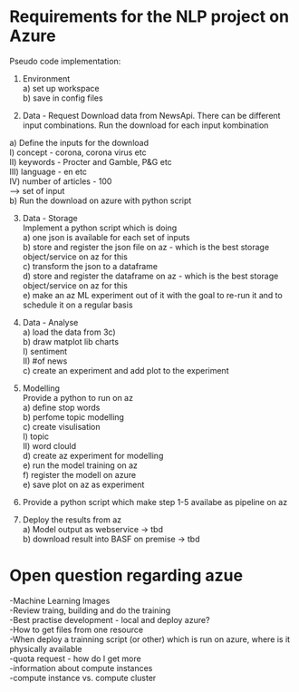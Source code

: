 # Requirements for the NLP project on Azure

Pseudo code implementation:

1) Environment\
a) set up workspace\
b) save in config files

2) Data -  Request
Download data from NewsApi. There can be different input combinations. Run the download for each input kombination

a) Define the inputs for the download <br>
	I) concept - corona, corona virus etc <br>
	II) keywords - Procter and Gamble, P&G etc <br>
	III) language - en etc <br>
	IV) number of articles - 100 <br>
--> set of input <br>
b) Run the download on azure with python script <br>

3) Data - Storage <br>
Implement a python script which is doing <br>
a) one json is available for each set of inputs <br>
b) store  and register the json file on az - which is the best storage object/service on az for this <br>
c) transform the json to a dataframe <br>
d) store and register the dataframe on az - which is the best storage object/service on az for this <br>
e) make an az ML experiment out of it with the goal to re-run it and to schedule it on a regular basis <br>

4) Data - Analyse <br>
a) load the data from 3c) <br>
b) draw matplot lib charts <br>
	I) sentiment <br>
	II) #of news <br>
c) create an experiment and add plot to the experiment <br>

5) Modelling <br>
Provide a python to run on az <br>
a) define stop words <br>
b) perfome topic modelling <br>
c) create visulisation <br>
	I) topic <br>
	II) word clould <br>
d) create az experiment for modelling <br>
e) run the model training on az <br>
f) register the modell on azure <br>
e) save plot on az as experiment <br>


6) Provide a python script which make step 1-5 availabe as pipeline on az <br>


7) Deploy the results from az <br>
a) Model output as webservice -> tbd <br>
b) download result into BASF on premise -> tbd <br>

# Open question regarding azue

-Machine Learning Images<br>
-Review traing, building and do the training<br>
-Best practise development - local and deploy azure?<br>
-How to get files from one resource<br>
-When deploy a trainning script (or other) which is run on azure, where is it physically available<br>
-quota request - how do I get more<br>
-information about compute instances<br>
-compute instance vs. compute cluster<br>

